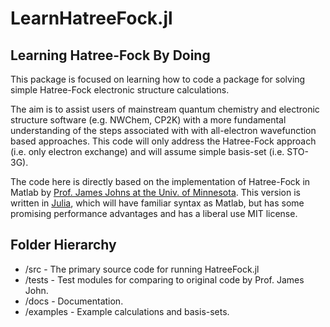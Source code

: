 # LearnHatreeFock.jl

## Learning Hatree-Fock By Doing

This package is focused on learning how to code a package for solving simple Hatree-Fock electronic structure calculations. 

The aim is to assist users of mainstream quantum chemistry and electronic structure software (e.g. NWChem, CP2K) with a more fundamental understanding of the steps associated with with all-electron wavefunction based approaches. This code will only address the Hatree-Fock approach (i.e. only electron exchange) and will assume simple basis-set (i.e. STO-3G). 

The code here is directly based on the implementation of Hatree-Fock in Matlab by [Prof. James Johns at the Univ. of Minnesota](http://www1.chem.umn.edu/groups/johns/index.html). This version is written in [Julia](https://julialang.org/), which will have familiar syntax as Matlab, but has some promising performance advantages and has a liberal use MIT license.


## Folder Hierarchy
  - /src - The primary source code for running HatreeFock.jl
  - /tests - Test modules for comparing to original code by Prof. James John.
  - /docs - Documentation.
  - /examples  - Example calculations and basis-sets.


